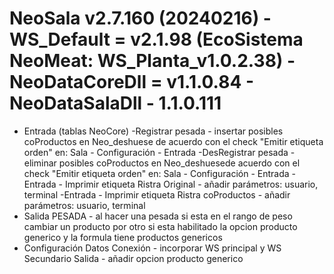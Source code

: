# NeoSala v2.7.160 (20240216) - WS_Default = v2.1.98 (EcoSistema NeoMeat: WS_Planta_v1.0.2.38) - NeoDataCoreDll = v1.1.0.84 - NeoDataSalaDll - 1.1.0.111	

- Entrada (tablas NeoCore) 
-Registrar pesada - insertar posibles coProductos en Neo_deshuese de acuerdo con el check "Emitir etiqueta orden" en: Sala - Configuración - Entrada
-DesRegistrar pesada - eliminar posibles coProductos en Neo_deshuesede acuerdo con el check "Emitir etiqueta orden" en: Sala - Configuración - Entrada
-Entrada - Imprimir etiqueta Ristra Original - añadir parámetros: usuario, terminal
-Entrada - Imprimir etiqueta Ristra coProductos - añadir parámetros: usuario, terminal
- Salida
		PESADA - al hacer una pesada si esta en el rango de peso cambiar un producto por otro si esta habilitado la opcion producto generico y la formula tiene productos genericos	
- Configuración
		Datos Conexión - incorporar WS principal y WS Secundario
		Salida - añadir opcion producto generico
